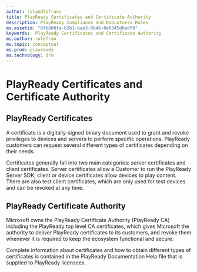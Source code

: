 ```yaml
---
author: rolandlefranc
title: PlayReady Certificates and Certificate Authority
description: PlayReady Compliance and Robustness Rules
ms.assetid: "6fb880fa-b2b1-bae3-064b-0e0345d6edf8"
keywords:  PlayReady Certificates and Certificate Authority
ms.author: rolefran
ms.topic: conceptual
ms.prod: playready
ms.technology: drm
---
```


# PlayReady Certificates and Certificate Authority

## PlayReady Certificates

A certificate is a digitally-signed binary document used to grant and revoke privileges to devices and servers to perform specific operations. PlayReady customers can request several different types of certificates depending on their needs.

Certificates generally fall into two main categories: server certificates and client certificates. Server certificates allow a Customer to run the PlayReady Server SDK; client or device certificates allow devices to play content. There are also test client certificates, which are only used for test devices and can be revoked at any time.


## PlayReady Certificate Authority

Microsoft owns the PlayReady Certificate Authority (PlayReady CA) including the PlayReady top level CA certificates, which gives Microsoft the authority to deliver PlayReady certificates to its customers, and revoke them whenever it is required to keep the ecosystem functional and secure.

Complete information about certificates and how to obtain different types of certificates is contained in the PlayReady Documentation Help file that is supplied to PlayReady licensees.
